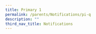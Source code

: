 ```yaml
---
title: Primary 1
permalink: /parents/Notifications/pi-q
description: ""
third_nav_title: Notifications
---
```

